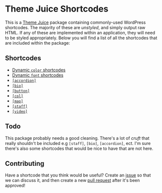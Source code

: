 # Theme Juice Shortcodes

This is a [Theme Juice](https://github.com/ezekg/theme-juice-starter) package containing commonly-used WordPress shortcodes. The majority of these are _unstyled_, and simply output raw HTML. If any of these are implemented within an application, they will need to be styled appropriately. Below you will find a list of all the shortcodes that are included within the package:

## Shortcodes
* [Dynamic `color` shortcodes](https://github.com/ezekg/theme-juice-shortcodes/blob/master/ThemeJuice/Packages/lib/colors.php)
* [Dynamic `font` shortcodes](https://github.com/ezekg/theme-juice-shortcodes/blob/master/ThemeJuice/Packages/lib/fonts.php)
* [`[accordion]`](https://github.com/ezekg/theme-juice-shortcodes/blob/master/ThemeJuice/Packages/lib/accordion.php)
* [`[bio]`](https://github.com/ezekg/theme-juice-shortcodes/blob/master/ThemeJuice/Packages/lib/bio.php)
* [`[button]`](https://github.com/ezekg/theme-juice-shortcodes/blob/master/ThemeJuice/Packages/lib/button.php)
* [`[col]`](https://github.com/ezekg/theme-juice-shortcodes/blob/master/ThemeJuice/Packages/lib/col.php)
* [`[map]`](https://github.com/ezekg/theme-juice-shortcodes/blob/master/ThemeJuice/Packages/lib/map.php)
* [`[staff]`](https://github.com/ezekg/theme-juice-shortcodes/blob/master/ThemeJuice/Packages/lib/staff.php)
* [`[video]`](https://github.com/ezekg/theme-juice-shortcodes/blob/master/ThemeJuice/Packages/lib/video.php)

## Todo
This package probably needs a good cleaning. There's a lot of _cruft_ that really shouldn't be included e.g `[staff]`, `[bio]`, `[accordion]`, ect. I'm sure there's also some shortcodes that would be nice to have that are not here.

## Contributing
Have a shortcode that you think would be useful? Create an [issue](https://github.com/ezekg/theme-juice-shortcodes/issues) so that we can discuss it, and then create a new [pull request](https://github.com/ezekg/theme-juice-shortcodes/pulls) after it's been approved!
